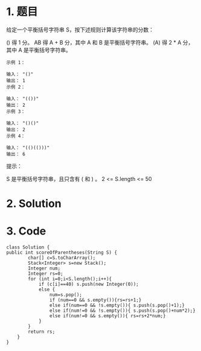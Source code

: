 # 1. 题目
给定一个平衡括号字符串 S，按下述规则计算该字符串的分数：

() 得 1 分。
AB 得 A + B 分，其中 A 和 B 是平衡括号字符串。
(A) 得 2 * A 分，其中 A 是平衡括号字符串。
 

```
示例 1：

输入： "()"
输出： 1
示例 2：

输入： "(())"
输出： 2
示例 3：

输入： "()()"
输出： 2
示例 4：

输入： "(()(()))"
输出： 6
```
 

提示：

S 是平衡括号字符串，且只含有 ( 和 ) 。
2 <= S.length <= 50
# 2. Solution
# 3. Code
```
class Solution {
public int scoreOfParentheses(String S) {
        char[] c=S.toCharArray();
        Stack<Integer> s=new Stack();
        Integer num;
        Integer rs=0;
        for (int i=0;i<S.length();i++){
            if (c[i]==40) s.push(new Integer(0));
            else {
                num=s.pop();
                if (num==0 && s.empty()){rs=rs+1;}
                else if(num==0 && !s.empty()){ s.push(s.pop()+1);}
                else if(num!=0 && !s.empty()){ s.push(s.pop()+num*2);}
                else if(num!=0 && s.empty()){ rs=rs+2*num;}
            }
        }
        return rs;
    }
}
```